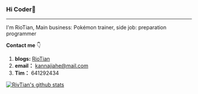 ### Hi Coder👋

---

I'm RioTian, Main business: Pokémon trainer, side job: preparation programmer

**Contact me** 👇

1. **blogs:** [RioTian](https://www.cnblogs.com/RioTian/)
2. **email：** kannajiahe@mail.com
3. **Tim：** 641292434

[![RivTian's github stats](https://github-readme-stats.vercel.app/api?username=RivTian&show_icons=true&theme=onedark)](https://github.com/anuraghazra/github-readme-stats)

<!--
**RivTian/RivTian** is a ✨ _special_ ✨ repository because its `README.md` (this file) appears on your GitHub profile.

Here are some ideas to get you started:

- 🔭 I’m currently working on ...
- 🌱 I’m currently learning ...
- 👯 I’m looking to collaborate on ...
- 🤔 I’m looking for help with ...
- 💬 Ask me about ...
- 📫 How to reach me: ...
- 😄 Pronouns: ...
- ⚡ Fun fact: ...
  -->
